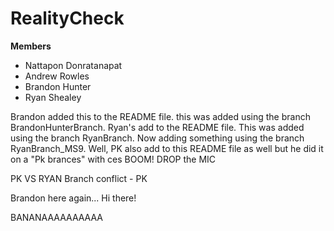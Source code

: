 # RealityCheck

**Members**
* Nattapon Donratanapat
* Andrew Rowles
* Brandon Hunter
* Ryan Shealey

Brandon added this to the README file. this was added using the branch BrandonHunterBranch.
Ryan's add to the README file. This was added using the branch RyanBranch.
Now adding something using the branch RyanBranch_MS9.
Well, PK also add to this README file as well but he did it on a "Pk brances" with ces
BOOM! DROP the MIC

PK VS RYAN Branch conflict - PK


Brandon here again... Hi there!

BANANAAAAAAAAAA
